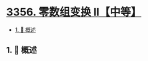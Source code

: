# [3356. 零数组变换 II【中等】](https://github.com/Tdahuyou/TNotes.leetcode/tree/main/notes/3356.%20%E9%9B%B6%E6%95%B0%E7%BB%84%E5%8F%98%E6%8D%A2%20II%E3%80%90%E4%B8%AD%E7%AD%89%E3%80%91)

<!-- region:toc -->

- [1. 📝 概述](#1--概述)

<!-- endregion:toc -->

## 1. 📝 概述
